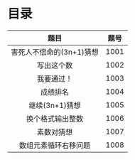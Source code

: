 # 目录

| 题目 | 题号 |
| :----------------------: | :--: |
| 害死人不偿命的(3n+1)猜想 | 1001 |
| 写出这个数 | 1002 |
| 我要通过！ | 1003 |
| 成绩排名 | 1004 |
| 继续(3n+1)猜想 | 1005 |
| 换个格式输出整数 | 1006 |
| 素数对猜想 | 1007 |
| 数组元素循环右移问题 | 1008 |
